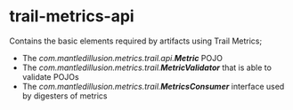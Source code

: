 # trail-metrics-api

Contains the basic elements required by artifacts using Trail Metrics;
- The _com.mantledillusion.metrics.trail.api.**Metric**_ POJO
- The _com.mantledillusion.metrics.trail.**MetricValidator**_ that is able to validate POJOs
- The _com.mantledillusion.metrics.trail.**MetricsConsumer**_ interface used by digesters of metrics